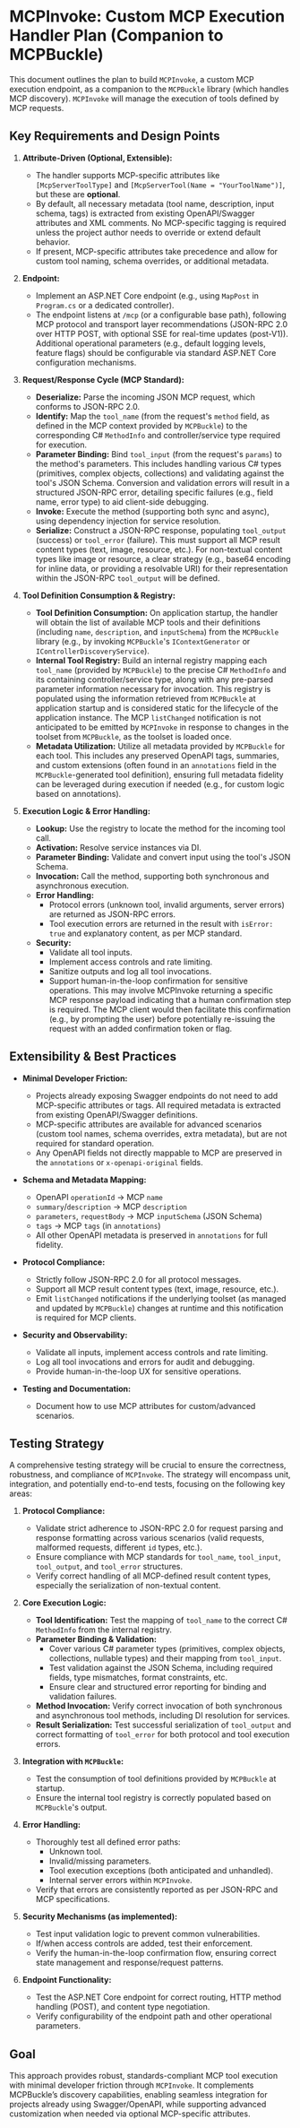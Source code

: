 # MCPInvoke: Custom MCP Execution Handler Plan (Companion to MCPBuckle)

This document outlines the plan to build `MCPInvoke`, a custom MCP execution endpoint, as a companion to the `MCPBuckle` library (which handles MCP discovery). `MCPInvoke` will manage the execution of tools defined by MCP requests.

## Key Requirements and Design Points

1.  **Attribute-Driven (Optional, Extensible):**
    *   The handler supports MCP-specific attributes like `[McpServerToolType]` and `[McpServerTool(Name = "YourToolName")]`, but these are **optional**.
    *   By default, all necessary metadata (tool name, description, input schema, tags) is extracted from existing OpenAPI/Swagger attributes and XML comments. No MCP-specific tagging is required unless the project author needs to override or extend default behavior.
    *   If present, MCP-specific attributes take precedence and allow for custom tool naming, schema overrides, or additional metadata.

2.  **Endpoint:**
    *   Implement an ASP.NET Core endpoint (e.g., using `MapPost` in `Program.cs` or a dedicated controller).
    *   The endpoint listens at `/mcp` (or a configurable base path), following MCP protocol and transport layer recommendations (JSON-RPC 2.0 over HTTP POST, with optional SSE for real-time updates (post-V1)). Additional operational parameters (e.g., default logging levels, feature flags) should be configurable via standard ASP.NET Core configuration mechanisms.

3.  **Request/Response Cycle (MCP Standard):**
    *   **Deserialize:** Parse the incoming JSON MCP request, which conforms to JSON-RPC 2.0.
    *   **Identify:** Map the `tool_name` (from the request's `method` field, as defined in the MCP context provided by `MCPBuckle`) to the corresponding C# `MethodInfo` and controller/service type required for execution.
    *   **Parameter Binding:** Bind `tool_input` (from the request's `params`) to the method's parameters. This includes handling various C# types (primitives, complex objects, collections) and validating against the tool's JSON Schema. Conversion and validation errors will result in a structured JSON-RPC error, detailing specific failures (e.g., field name, error type) to aid client-side debugging.
    *   **Invoke:** Execute the method (supporting both sync and async), using dependency injection for service resolution.
    *   **Serialize:** Construct a JSON-RPC response, populating `tool_output` (success) or `tool_error` (failure). This must support all MCP result content types (text, image, resource, etc.). For non-textual content types like image or resource, a clear strategy (e.g., base64 encoding for inline data, or providing a resolvable URI) for their representation within the JSON-RPC `tool_output` will be defined.

4.  **Tool Definition Consumption & Registry:**
    *   **Tool Definition Consumption:** On application startup, the handler will obtain the list of available MCP tools and their definitions (including `name`, `description`, and `inputSchema`) from the `MCPBuckle` library (e.g., by invoking `MCPBuckle`'s `IContextGenerator` or `IControllerDiscoveryService`).
    *   **Internal Tool Registry:** Build an internal registry mapping each `tool_name` (provided by `MCPBuckle`) to the precise C# `MethodInfo` and its containing controller/service type, along with any pre-parsed parameter information necessary for invocation. This registry is populated using the information retrieved from `MCPBuckle` at application startup and is considered static for the lifecycle of the application instance. The MCP `listChanged` notification is not anticipated to be emitted by `MCPInvoke` in response to changes in the toolset from `MCPBuckle`, as the toolset is loaded once.
    *   **Metadata Utilization:** Utilize all metadata provided by `MCPBuckle` for each tool. This includes any preserved OpenAPI tags, summaries, and custom extensions (often found in an `annotations` field in the `MCPBuckle`-generated tool definition), ensuring full metadata fidelity can be leveraged during execution if needed (e.g., for custom logic based on annotations).

5.  **Execution Logic & Error Handling:**
    *   **Lookup:** Use the registry to locate the method for the incoming tool call.
    *   **Activation:** Resolve service instances via DI.
    *   **Parameter Binding:** Validate and convert input using the tool's JSON Schema.
    *   **Invocation:** Call the method, supporting both synchronous and asynchronous execution.
    *   **Error Handling:**
        - Protocol errors (unknown tool, invalid arguments, server errors) are returned as JSON-RPC errors.
        - Tool execution errors are returned in the result with `isError: true` and explanatory content, as per MCP standard.
    *   **Security:**
        - Validate all tool inputs.
        - Implement access controls and rate limiting.
        - Sanitize outputs and log all tool invocations.
        - Support human-in-the-loop confirmation for sensitive operations. This may involve MCPInvoke returning a specific MCP response payload indicating that a human confirmation step is required. The MCP client would then facilitate this confirmation (e.g., by prompting the user) before potentially re-issuing the request with an added confirmation token or flag.

## Extensibility & Best Practices

- **Minimal Developer Friction:**
    *   Projects already exposing Swagger endpoints do not need to add MCP-specific attributes or tags. All required metadata is extracted from existing OpenAPI/Swagger definitions.
    *   MCP-specific attributes are available for advanced scenarios (custom tool names, schema overrides, extra metadata), but are not required for standard operation.
    *   Any OpenAPI fields not directly mappable to MCP are preserved in the `annotations` or `x-openapi-original` fields.

- **Schema and Metadata Mapping:**
    *   OpenAPI `operationId` → MCP `name`
    *   `summary`/`description` → MCP `description`
    *   `parameters`, `requestBody` → MCP `inputSchema` (JSON Schema)
    *   `tags` → MCP `tags` (in `annotations`)
    *   All other OpenAPI metadata is preserved in `annotations` for full fidelity.

- **Protocol Compliance:**
    *   Strictly follow JSON-RPC 2.0 for all protocol messages.
    *   Support all MCP result content types (text, image, resource, etc.).
    *   Emit `listChanged` notifications if the underlying toolset (as managed and updated by `MCPBuckle`) changes at runtime and this notification is required for MCP clients.

- **Security and Observability:**
    *   Validate all inputs, implement access controls and rate limiting.
    *   Log all tool invocations and errors for audit and debugging.
    *   Provide human-in-the-loop UX for sensitive operations.

- **Testing and Documentation:**
    *   Document how to use MCP attributes for custom/advanced scenarios.

## Testing Strategy

A comprehensive testing strategy will be crucial to ensure the correctness, robustness, and compliance of `MCPInvoke`. The strategy will encompass unit, integration, and potentially end-to-end tests, focusing on the following key areas:

1.  **Protocol Compliance:**
    *   Validate strict adherence to JSON-RPC 2.0 for request parsing and response formatting across various scenarios (valid requests, malformed requests, different `id` types, etc.).
    *   Ensure compliance with MCP standards for `tool_name`, `tool_input`, `tool_output`, and `tool_error` structures.
    *   Verify correct handling of all MCP-defined result content types, especially the serialization of non-textual content.

2.  **Core Execution Logic:**
    *   **Tool Identification:** Test the mapping of `tool_name` to the correct C# `MethodInfo` from the internal registry.
    *   **Parameter Binding & Validation:**
        *   Cover various C# parameter types (primitives, complex objects, collections, nullable types) and their mapping from `tool_input`.
        *   Test validation against the JSON Schema, including required fields, type mismatches, format constraints, etc.
        *   Ensure clear and structured error reporting for binding and validation failures.
    *   **Method Invocation:** Verify correct invocation of both synchronous and asynchronous tool methods, including DI resolution for services.
    *   **Result Serialization:** Test successful serialization of `tool_output` and correct formatting of `tool_error` for both protocol and tool execution errors.

3.  **Integration with `MCPBuckle`:**
    *   Test the consumption of tool definitions provided by `MCPBuckle` at startup.
    *   Ensure the internal tool registry is correctly populated based on `MCPBuckle`'s output.

4.  **Error Handling:**
    *   Thoroughly test all defined error paths:
        *   Unknown tool.
        *   Invalid/missing parameters.
        *   Tool execution exceptions (both anticipated and unhandled).
        *   Internal server errors within `MCPInvoke`.
    *   Verify that errors are consistently reported as per JSON-RPC and MCP specifications.

5.  **Security Mechanisms (as implemented):**
    *   Test input validation logic to prevent common vulnerabilities.
    *   If/when access controls are added, test their enforcement.
    *   Verify the human-in-the-loop confirmation flow, ensuring correct state management and response/request patterns.

6.  **Endpoint Functionality:**
    *   Test the ASP.NET Core endpoint for correct routing, HTTP method handling (POST), and content type negotiation.
    *   Verify configurability of the endpoint path and other operational parameters.

## Goal

This approach provides robust, standards-compliant MCP tool execution with minimal developer friction through `MCPInvoke`. It complements MCPBuckle’s discovery capabilities, enabling seamless integration for projects already using Swagger/OpenAPI, while supporting advanced customization when needed via optional MCP-specific attributes.
